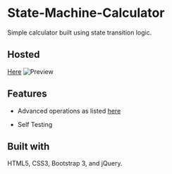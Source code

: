 # State-Machine-Calculator

Simple calculator built using state transition logic.

## Hosted 

[Here](https://cybae.me/calculator)
![Preview](https://i.imgur.com/imuSFDN.png)

## Features

* Advanced operations as listed [here](https://docs.google.com/spreadsheets/u/1/d/1HRpRqdyQrax5vgwrVatcOxSxly6GHXXfZuzc0lb9Tfg/pubhtml#)

* Self Testing

## Built with

HTML5, CSS3, Bootstrap 3, and jQuery.
